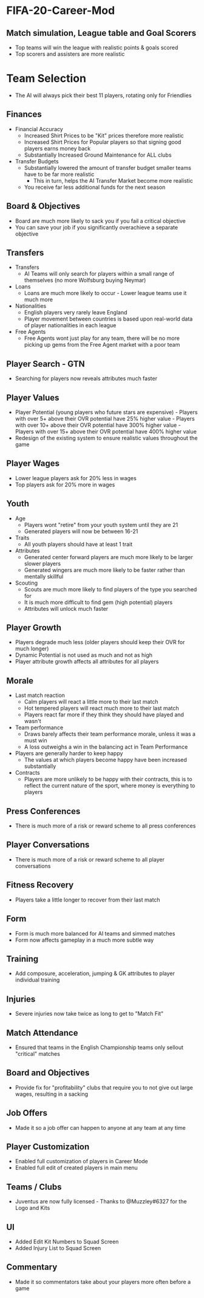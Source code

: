 
# FIFA-20-Career-Mod

## Match simulation, League table and Goal Scorers
- Top teams will win the league with realistic points & goals scored
- Top scorers and assisters are more realistic

# Team Selection
- The AI will always pick their best 11 players, rotating only for Friendlies

## Finances

 - Financial Accuracy
	 - Increased Shirt Prices to be "Kit" prices therefore more realistic
	 - Increased Shirt Prices for Popular players so that signing good players earns money back
	 - Substantially Increased Ground Maintenance for ALL clubs
 - Transfer Budgets
	 - Substantially lowered the amount of transfer budget smaller teams have to be far more realistic
		- This in turn, helps the AI Transfer Market become more realistic
	 - You receive far less additional funds for the next season

## Board & Objectives
- Board are much more likely to sack you if you fail a critical objective
- You can save your job if you significantly overachieve a separate objective

## Transfers
- Transfers
	- AI Teams will only search for players within a small range of themselves (no more Wolfsburg buying Neymar)
- Loans
	- Loans are much more likely to occur - Lower league teams use it much more
- Nationalities
	- English players very rarely leave England
	- Player movement between countries is based upon real-world data of player nationalities in each league
- Free Agents
	- Free Agents wont just play for any team, there will be no more picking up gems from the Free Agent market with a poor team

## Player Search - GTN
- Searching for players now reveals attributes much faster

## Player Values
- Player Potential (young players who future stars are expensive)
		- Players with over 5+ above their OVR potential have 25% higher value
		- Players with over 10+ above their OVR potential have 300% higher value
		- Players with over 15+ above their OVR potential have 400% higher value
- Redesign of the existing system to ensure realistic values throughout the game

## Player Wages
- Lower league players ask for 20% less in wages
- Top players ask for 20% more in wages

## Youth
- Age
	- Players wont "retire" from your youth system until they are 21
	- Generated players will now be between 16-21
- Traits
	- All youth players should have at least 1 trait
- Attributes
	- Generated center forward players are much more likely to be larger slower players
	- Generated wingers are much more likely to be faster rather than mentally skillful
- Scouting
	- Scouts are much more likely to find players of the type you searched for
	- It is much more difficult to find gem (high potential) players
	- Attributes will unlock much faster

## Player Growth
- Players degrade much less (older players should keep their OVR for much longer)
- Dynamic Potential is not used as much and not as high
- Player attribute growth affects all attributes for all players

## Morale
- Last match reaction
	- Calm players will react a little more to their last match
	- Hot tempered players will react much more to their last match
	- Players react far more if they think they should have played and wasn't
- Team performance
	- Draws barely affects their team performance morale, unless it was a must win
	- A loss outweighs a win in the balancing act in Team Performance
- Players are generally harder to keep happy
	- The values at which players become happy have been increased substantially
- Contracts
	- Players are more unlikely to be happy with their contracts, this is to reflect the current nature of the sport, where money is everything to players

## Press Conferences
- There is much more of a risk or reward scheme to all press conferences

## Player Conversations
- There is much more of a risk or reward scheme to all player conversations

## Fitness Recovery
- Players take a little longer to recover from their last match

## Form
- Form is much more balanced for AI teams and simmed matches
- Form now affects gameplay in a much more subtle way

## Training
- Add composure, acceleration, jumping & GK attributes to player individual training

## Injuries
- Severe injuries now take twice as long to get to "Match Fit"

## Match Attendance 
- Ensured that teams in the English Championship teams only sellout "critical" matches

## Board and Objectives
- Provide fix for "profitability" clubs that require you to not give out large wages, resulting in a sacking

## Job Offers
- Made it so a job offer can happen to anyone at any team at any time

## Player Customization
- Enabled full customization of players in Career Mode
- Enabled full edit of created players in main menu

## Teams / Clubs
- Juventus are now fully licensed - Thanks to @Muzzley#6327 for the Logo and Kits

## UI
- Added Edit Kit Numbers to Squad Screen
- Added Injury List to Squad Screen

## Commentary
- Made it so commentators take about your players more often before a game
